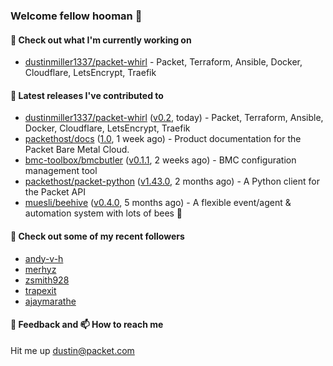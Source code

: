 ### Welcome fellow hooman 👋

#### 🌱 Check out what I'm currently working on

- [dustinmiller1337/packet-whirl](https://github.com/dustinmiller1337/packet-whirl) - Packet, Terraform, Ansible, Docker, Cloudflare, LetsEncrypt, Traefik

#### 🔭 Latest releases I've contributed to

- [dustinmiller1337/packet-whirl](https://github.com/dustinmiller1337/packet-whirl) ([v0.2](https://github.com/dustinmiller1337/packet-whirl/releases/tag/v0.2), today) - Packet, Terraform, Ansible, Docker, Cloudflare, LetsEncrypt, Traefik
- [packethost/docs](https://github.com/packethost/docs) ([1.0](https://github.com/packethost/docs/releases/tag/1.0), 1 week ago) - Product documentation for the Packet Bare Metal Cloud.
- [bmc-toolbox/bmcbutler](https://github.com/bmc-toolbox/bmcbutler) ([v0.1.1](https://github.com/bmc-toolbox/bmcbutler/releases/tag/v0.1.1), 2 weeks ago) - BMC configuration management tool
- [packethost/packet-python](https://github.com/packethost/packet-python) ([v1.43.0](https://github.com/packethost/packet-python/releases/tag/v1.43.0), 2 months ago) - A Python client for the Packet API
- [muesli/beehive](https://github.com/muesli/beehive) ([v0.4.0](https://github.com/muesli/beehive/releases/tag/v0.4.0), 5 months ago) - A flexible event/agent &amp; automation system with lots of bees 🐝

#### 👯 Check out some of my recent followers

- [andy-v-h](https://github.com/andy-v-h)
- [merhyz](https://github.com/merhyz)
- [zsmith928](https://github.com/zsmith928)
- [trapexit](https://github.com/trapexit)
- [ajaymarathe](https://github.com/ajaymarathe)

#### 💬 Feedback and 📫 How to reach me

Hit me up <dustin@packet.com>

